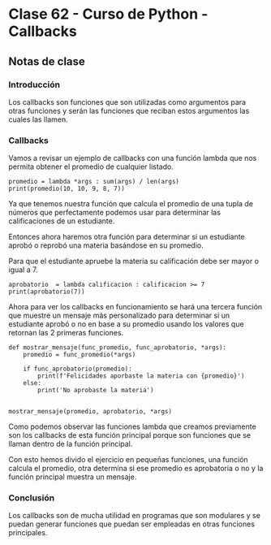 # Clase 62 - Curso de Python - Callbacks

## Notas de clase

### Introducción
Los callbacks son funciones que son utilizadas como argumentos para otras funciones y serán las funciones que reciban estos argumentos las cuales las llamen.

### Callbacks

Vamos a revisar un ejemplo de callbacks con una función lambda que nos permita obtener el promedio de cualquier listado.

```
promedio = lambda *args : sum(args) / len(args)
print(promedio(10, 10, 9, 8, 7))
```

Ya que tenemos nuestra función que calcula el promedio de una tupla de números que perfectamente podemos usar para determinar las calificaciones de un estudiante.

Entonces ahora haremos otra función para determinar si un estudiante aprobó o reprobó una materia basándose en su promedio. 

Para que el estudiante apruebe la materia su calificación debe ser mayor o igual a 7.

```
aprobatorio  = lambda calificacion : calificacion >= 7
print(aprobatorio(7))
```

Ahora para ver los callbacks en funcionamiento se hará una tercera función que muestre un mensaje más personalizado para determinar si un estudiante aprobó o no en base a su promedio usando los valores que retornan las 2 primeras funciones.

```
def mostrar_mensaje(func_promedio, func_aprobatorio, *args):
    promedio = func_promedio(*args)

    if func_aprobatorio(promedio):
        print(f'Felicidades aporbaste la materia con {promedio}')
    else:
        print('No aprobaste la materia')


mostrar_mensaje(promedio, aprobatorio, *args)
```

Como podemos observar las funciones lambda que creamos previamente son los callbacks de esta función principal porque son funciones que se llaman dentro de la función principal.

Con esto hemos divido el ejercicio en pequeñas funciones, una función calcula el promedio, otra determina si ese promedio es aprobatoria o no y la función principal muestra un mensaje.

### Conclusión 

Los callbacks son de mucha utilidad en programas que son modulares y se puedan generar funciones que puedan ser empleadas en otras funciones principales.  